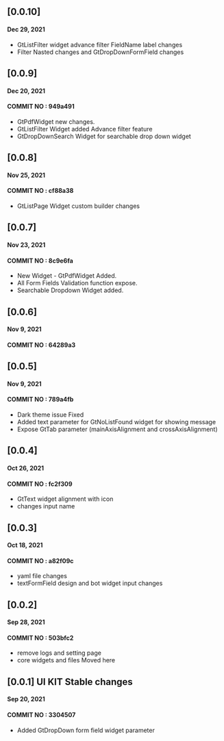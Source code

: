 ## [0.0.10]
#### Dec 29, 2021
- GtListFilter widget advance filter FieldName label changes
- Filter Nasted changes and GtDropDownFormField changes

## [0.0.9]
#### Dec 20, 2021
#### COMMIT NO : 949a491
- GtPdfWidget new changes.
- GtListFilter Widget added Advance filter feature
- GtDropDownSearch Widget for searchable drop down widget

## [0.0.8]
#### Nov 25, 2021
#### COMMIT NO : cf88a38

- GtListPage Widget custom builder changes

## [0.0.7]
#### Nov 23, 2021
#### COMMIT NO : 8c9e6fa

- New Widget - GtPdfWidget Added.
- All Form Fields Validation function expose.
- Searchable Dropdown Widget added.

## [0.0.6]
#### Nov 9, 2021
#### COMMIT NO : 64289a3

## [0.0.5]
#### Nov 9, 2021
#### COMMIT NO : 789a4fb

- Dark theme issue Fixed
- Added text parameter for GtNoListFound widget for showing message
- Expose GtTab parameter (mainAxisAlignment and crossAxisAlignment)

## [0.0.4]
#### Oct 26, 2021
#### COMMIT NO : fc2f309

- GtText widget alignment with icon
- changes input name

## [0.0.3]
#### Oct 18, 2021
#### COMMIT NO : a82f09c

- yaml file changes
- textFormField design and bot widget input changes

## [0.0.2]
#### Sep 28, 2021
#### COMMIT NO : 503bfc2

- remove logs and setting page
- core widgets and files Moved here

## [0.0.1] UI KIT Stable changes
#### Sep 20, 2021
#### COMMIT NO : 3304507

- Added GtDropDown form field widget parameter





